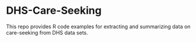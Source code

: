 # DHS-Care-Seeking
This repo provides R code examples for extracting and summarizing data on care-seeking from DHS data sets. 
